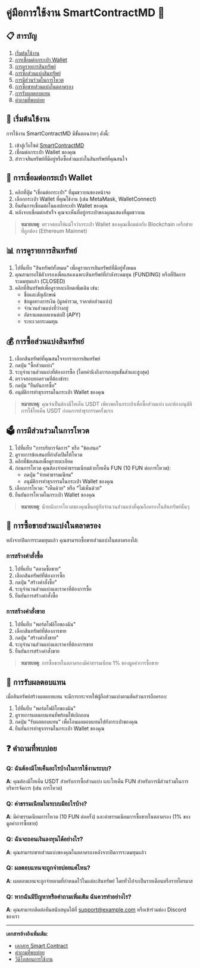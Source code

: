# คู่มือการใช้งาน SmartContractMD 📱

## 📋 สารบัญ

1. [เริ่มต้นใช้งาน](#เริ่มต้นใช้งาน)
2. [การเชื่อมต่อกระเป๋า Wallet](#การเชื่อมต่อกระเป๋า-wallet)
3. [การดูรายการสินทรัพย์](#การดูรายการสินทรัพย์)
4. [การซื้อส่วนแบ่งสินทรัพย์](#การซื้อส่วนแบ่งสินทรัพย์)
5. [การมีส่วนร่วมในการโหวต](#การมีส่วนร่วมในการโหวต)
6. [การซื้อขายส่วนแบ่งในตลาดรอง](#การซื้อขายส่วนแบ่งในตลาดรอง)
7. [การรับผลตอบแทน](#การรับผลตอบแทน)
8. [คำถามที่พบบ่อย](#คำถามที่พบบ่อย)

## 🚀 เริ่มต้นใช้งาน

การใช้งาน SmartContractMD มีขั้นตอนง่ายๆ ดังนี้:

1. เข้าสู่เว็บไซต์ [SmartContractMD](https://example.com)
2. เชื่อมต่อกระเป๋า Wallet ของคุณ
3. สำรวจสินทรัพย์ที่มีอยู่หรือซื้อส่วนแบ่งในสินทรัพย์ที่คุณสนใจ

## 🔗 การเชื่อมต่อกระเป๋า Wallet

1. คลิกที่ปุ่ม "เชื่อมต่อกระเป๋า" ที่มุมขวาบนของหน้าจอ
2. เลือกกระเป๋า Wallet ที่คุณใช้งาน (เช่น MetaMask, WalletConnect)
3. ยืนยันการเชื่อมต่อในแอปกระเป๋า Wallet ของคุณ
4. หลังจากเชื่อมต่อสำเร็จ คุณจะเห็นที่อยู่กระเป๋าของคุณแสดงที่มุมขวาบน

> **หมายเหตุ**: ตรวจสอบให้แน่ใจว่ากระเป๋า Wallet ของคุณเชื่อมต่อกับ Blockchain เครือข่ายที่ถูกต้อง (Ethereum Mainnet)

## 📊 การดูรายการสินทรัพย์

1. ไปที่แท็บ "สินทรัพย์ทั้งหมด" เพื่อดูรายการสินทรัพย์ที่มีอยู่ทั้งหมด
2. คุณสามารถใช้ตัวกรองเพื่อแสดงเฉพาะสินทรัพย์ที่กำลังระดมทุน (FUNDING) หรือที่ปิดการระดมทุนแล้ว (CLOSED)
3. คลิกที่สินทรัพย์เพื่อดูรายละเอียดเพิ่มเติม เช่น:
   - ชื่อและสัญลักษณ์
   - ข้อมูลทางการเงิน (มูลค่ารวม, ราคาต่อส่วนแบ่ง)
   - จำนวนส่วนแบ่งที่ว่างอยู่
   - อัตราผลตอบแทนต่อปี (APY)
   - ระยะเวลาระดมทุน

## 💰 การซื้อส่วนแบ่งสินทรัพย์

1. เลือกสินทรัพย์ที่คุณสนใจจากรายการสินทรัพย์
2. กดปุ่ม "ซื้อส่วนแบ่ง"
3. ระบุจำนวนส่วนแบ่งที่ต้องการซื้อ (โดยคำนึงถึงการลงทุนขั้นต่ำและสูงสุด)
4. ตรวจสอบยอดรวมที่ต้องชำระ
5. กดปุ่ม "ยืนยันการซื้อ"
6. อนุมัติการทำธุรกรรมในกระเป๋า Wallet ของคุณ

> **หมายเหตุ**: คุณจำเป็นต้องมีโทเค็น USDT เพียงพอในกระเป๋าเพื่อซื้อส่วนแบ่ง และต้องอนุมัติการใช้โทเค็น USDT ก่อนการทำธุรกรรมครั้งแรก

## 🗳️ การมีส่วนร่วมในการโหวต

1. ไปที่แท็บ "การบริหารจัดการ" หรือ "ข้อเสนอ"
2. ดูรายการข้อเสนอที่กำลังเปิดให้โหวต
3. คลิกที่ข้อเสนอเพื่อดูรายละเอียด
4. ก่อนการโหวต คุณต้องจ่ายค่าธรรมเนียมด้วยโทเค็น FUN (10 FUN ต่อการโหวต):
   - กดปุ่ม "จ่ายค่าธรรมเนียม"
   - อนุมัติการทำธุรกรรมในกระเป๋า Wallet ของคุณ
5. เลือกการโหวต: "เห็นด้วย" หรือ "ไม่เห็นด้วย"
6. ยืนยันการโหวตในกระเป๋า Wallet ของคุณ

> **หมายเหตุ**: น้ำหนักการโหวตของคุณขึ้นอยู่กับจำนวนส่วนแบ่งที่คุณถือครองในสินทรัพย์นั้นๆ

## 🔄 การซื้อขายส่วนแบ่งในตลาดรอง

หลังจากปิดการระดมทุนแล้ว คุณสามารถซื้อขายส่วนแบ่งในตลาดรองได้:

### การสร้างคำสั่งซื้อ

1. ไปที่แท็บ "ตลาดซื้อขาย"
2. เลือกสินทรัพย์ที่ต้องการซื้อ
3. กดปุ่ม "สร้างคำสั่งซื้อ"
4. ระบุจำนวนส่วนแบ่งและราคาที่ต้องการซื้อ
5. ยืนยันการสร้างคำสั่งซื้อ

### การสร้างคำสั่งขาย

1. ไปที่แท็บ "พอร์ตโฟลิโอของฉัน"
2. เลือกสินทรัพย์ที่ต้องการขาย
3. กดปุ่ม "สร้างคำสั่งขาย"
4. ระบุจำนวนส่วนแบ่งและราคาที่ต้องการขาย
5. ยืนยันการสร้างคำสั่งขาย

> **หมายเหตุ**: การซื้อขายในตลาดรองมีค่าธรรมเนียม 1% ของมูลค่าการซื้อขาย

## 💸 การรับผลตอบแทน

เมื่อสินทรัพย์สร้างผลตอบแทน จะมีการกระจายให้ผู้ถือส่วนแบ่งตามสัดส่วนการถือครอง:

1. ไปที่แท็บ "พอร์ตโฟลิโอของฉัน"
2. ดูรายการผลตอบแทนที่พร้อมให้เบิกถอน
3. กดปุ่ม "รับผลตอบแทน" เพื่อโอนผลตอบแทนไปยังกระเป๋าของคุณ
4. ยืนยันการทำธุรกรรมในกระเป๋า Wallet ของคุณ

## ❓ คำถามที่พบบ่อย

### Q: ฉันต้องมีโทเค็นอะไรบ้างในการใช้งานระบบ?
**A**: คุณต้องมีโทเค็น USDT สำหรับการซื้อส่วนแบ่ง และโทเค็น FUN สำหรับการมีส่วนร่วมในการบริหารจัดการ (เช่น การโหวต)

### Q: ค่าธรรมเนียมในระบบมีอะไรบ้าง?
**A**: มีค่าธรรมเนียมการโหวต (10 FUN ต่อครั้ง) และค่าธรรมเนียมการซื้อขายในตลาดรอง (1% ของมูลค่าการซื้อขาย)

### Q: ฉันจะถอนเงินลงทุนได้อย่างไร?
**A**: คุณสามารถขายส่วนแบ่งของคุณในตลาดรองหลังจากปิดการระดมทุนแล้ว

### Q: ผลตอบแทนจะถูกจ่ายบ่อยแค่ไหน?
**A**: ผลตอบแทนจะถูกจ่ายตามที่กำหนดไว้ในแต่ละสินทรัพย์ โดยทั่วไปจะเป็นรายเดือนหรือรายไตรมาส

### Q: หากฉันมีปัญหาหรือคำถามเพิ่มเติม ฉันควรทำอย่างไร?
**A**: คุณสามารถติดต่อทีมสนับสนุนได้ที่ [support@example.com](mailto:support@example.com) หรือเข้าร่วมช่อง Discord ของเรา

---

**เอกสารอ้างอิงเพิ่มเติม**:
- [เอกสาร Smart Contract](SMART_CONTRACT.md)
- [คำถามที่พบบ่อย](https://example.com/faq)
- [วีดีโอสอนการใช้งาน](https://example.com/tutorials) 